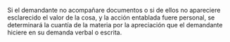 Si el demandante no acompañare documentos o si de ellos no apareciere esclarecido el valor de la cosa, y la acción entablada fuere personal, se determinará la cuantía de la materia por la apreciación que el demandante hiciere en su demanda verbal o escrita.
